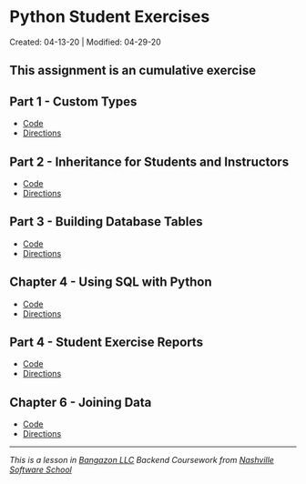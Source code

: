 # Python Student Exercises

Created: 04-13-20 | Modified: 04-29-20

This assignment is an cumulative exercise
---
## Part 1 - Custom Types
- [Code](https://github.com/TrinityTerry/py-student-exercises/blob/part-1/student-exercises/main.py)
- [Directions](https://github.com/TrinityTerry/py-student-exercises/blob/master/directions/part-one.md)

## Part 2 - Inheritance for Students and Instructors
- [Code](https://github.com/TrinityTerry/py-student-exercises/blob/part-2/student_exercises/nss_items/nss_person.py)
- [Directions](https://github.com/TrinityTerry/py-student-exercises/blob/master/directions/part-two.md)


## Part 3 - Building Database Tables
- [Code](https://github.com/TrinityTerry/py-student-exercises/blob/master/studentexercises.sql)
- [Directions](https://github.com/TrinityTerry/py-student-exercises/blob/master/directions/part-three.md)

## Chapter 4 - Using SQL with Python
- [Code](https://github.com/TrinityTerry/py-student-exercises/blob/ch4-sql-with-py/student_exercises/reports.py)
- [Directions](https://github.com/TrinityTerry/py-student-exercises/blob/master/directions/04-sql-with-py.md)

## Part 4 - Student Exercise Reports
- [Code](https://github.com/TrinityTerry/py-student-exercises/blob/part-4/db_student_exercise/main.py)
- [Directions](https://github.com/TrinityTerry/py-student-exercises/blob/master/directions/part-four.md)

## Chapter 6 - Joining Data
- [Code](https://github.com/TrinityTerry/py-student-exercises/blob/06-joining-data/db_student_exercise/main.py)
- [Directions](https://github.com/TrinityTerry/py-student-exercises/blob/06-joining-data/directions/06-joining-data.md)

---
_This is a lesson in [Bangazon LLC](https://github.com/nashville-software-school/bangazon-llc) Backend Coursework from [Nashville Software School](https://github.com/nashville-software-school)_